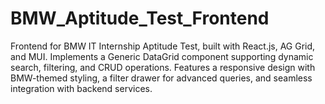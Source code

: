 # BMW_Aptitude_Test_Frontend
Frontend for BMW IT Internship Aptitude Test, built with React.js, AG Grid, and MUI. Implements a Generic DataGrid component supporting dynamic search, filtering, and CRUD operations. Features a responsive design with BMW-themed styling, a filter drawer for advanced queries, and seamless integration with backend services.
